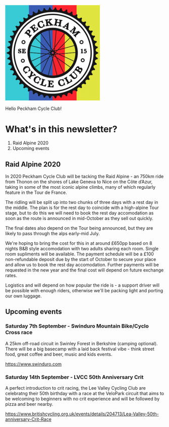 <img src="../assets/logo.png" alt="Peckham Cycle Club" width="300" />

Hello Peckham Cycle Club!

# What's in this newsletter?

1. Raid Alpine 2020
1. Upcoming events

## Raid Alpine 2020

In 2020 Peckham Cycle Club will be tacking the Raid Alpine - an 750km ride from Thonon on the shores of Lake Geneva to Nice on the Côte d’Azur, taking in some of the most iconic alpine climbs, many of which regularly feature in the Tour de France.

The ridling will be split up into two chunks of three days with a rest day in the middle.  The plan is for the rest day to coincide with a high-alpine Tour stage, but to do this we will need to book the rest day accomodation as soon as the route is announced in mid-October as they sell out quickly.

The final dates also depend on the Tour being announced, but they are likely to pass through the alps early-mid July.

We're hoping to bring the cost for this in at around £650pp based on 8 nights B&B style accomodation with two adults sharing each room. Single room supliments will be available.  The payment schedule will be a £100 non-refundable deposit due by the start of October to secure your place and allow us to book the rest day accomodation.  Further payments will be requested in the new year and the final cost will depend on future exchange rates.

Logistics and will depend on how popular the ride is - a support driver will be possible with enough riders, otherwise we'll be packing light and porting our own luggage.

## Upcoming events

### Saturday 7th September - Swinduro Mountain Bike/Cyclo Cross race

A 25km off-road circuit in Swinley Forest in Berkshire (camping optional).  There will be a big basecamp with a laid back festival vibe - think street food, great coffee and beer, music and kids events.

https://www.swinduro.com

### Saturday 14th September - LVCC 50th Anniversary Crit

A perfect introduction to crit racing, the Lee Valley Cycling Club are celebratng their 50th birthday with a race at the VeloPark circuit that aims to be welcoming to beginners with no crit experience and will be followed by pizza and beer nearby.

https://www.britishcycling.org.uk/events/details/204713/Lea-Valley-50th-anniversary-Crit-Race

